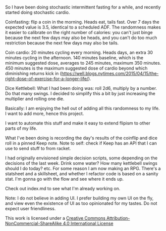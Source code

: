So I have been doing stochastic intermittent fasting for a while, and recently
started doing stochastic cardio.

Coinfasting: flip a coin in the morning. Heads eat, tails fast. Over 7 days the
expected value is 3.5, identical to a scheduled ADF. The randomness makes it
easier to calibrate on the right number of calories: you can't just binge
because the next few days may also be heads, and you can't do too much
restriction because the next few days may also be tails.

Coin cardio: 20 minutes cycling every morning. Heads days, an extra 30 minutes
cycling in the afternoon. 140 minutes baseline, which is the minimum suggested
dose, averages to 245 minutes, maximum 350 minutes. 450 minutes is the maximum
suggested dose of cardio beyond which diminishing returns kick in
(https://well.blogs.nytimes.com/2015/04/15/the-right-dose-of-exercise-for-a-longer-life/).

Dice Kettlebell: What I had been doing was: roll 2d6, multiply by a number. Do that many swings. I decided to simplify this a bit by just increasing the multiplier and rolling one die. 

Basically: I am enjoying the hell out of adding all this randomness to my life.
I want to add more, hence this project.

I want to automate this stuff and make it easy to extend flipism to other parts
of my life.

What I've been doing is recording the day's results of the coinflip and dice roll in a
pinned Keep note. Note to self: check if Keep has an API that I can use to send
stuff to from racket.

I had originally envisioned simple decision scripts, some depending on the
decisions of the last week. Drink some water? How many kettlebell swings should
I do today? etc. For some reason I am now making an RPG. There's a statsheet and
a skillsheet, and whether I refactor code is based on a sanity stat. I'm gonna
go with the flow and see where it ends up.

Check out index.md to see what I'm already working on.

Note: I do not believe in adding UI. I prefer building my own UI on the fly, and
view even the existence of UI as too opinionated for my tastes. Do not expect
user friendliness.

This work is licensed under a [Creative Commons
Attribution-NonCommercial-ShareAlike 4.0 International
License](http://creativecommons.org/licenses/by-nc-sa/4.0)
